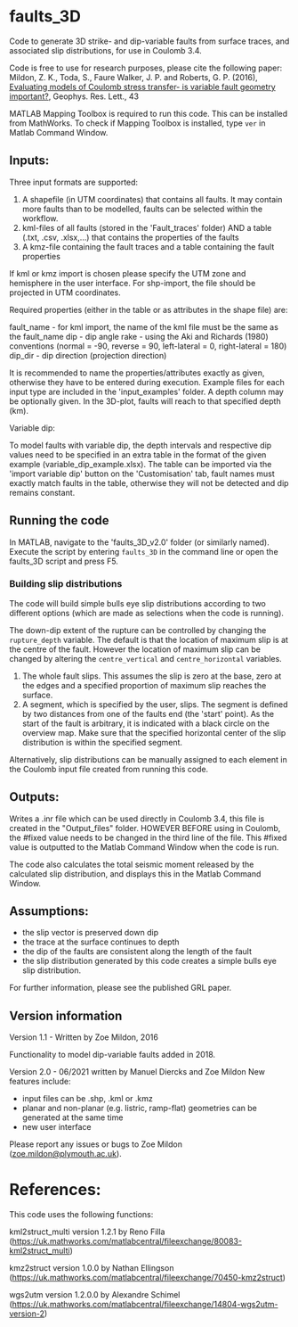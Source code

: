 # faults_3D

Code to generate 3D strike- and dip-variable faults from surface traces, and associated slip distributions, for use in Coulomb 3.4. 

Code is free to use for research purposes, please cite the following paper:\
Mildon, Z. K., Toda, S., Faure Walker, J. P. and Roberts, G. P. (2016), [Evaluating models of Coulomb stress transfer- is variable fault geometry important?](https://agupubs.onlinelibrary.wiley.com/doi/full/10.1002/2016GL071128), Geophys. Res. Lett., 43

MATLAB Mapping Toolbox is required to run this code. This can be installed from MathWorks. To check if Mapping Toolbox is installed, type `ver` in Matlab Command Window.

## Inputs:

Three input formats are supported:
1) A shapefile (in UTM coordinates) that contains all faults. It may contain more faults than to be modelled, faults can be selected within the workflow.
2) kml-files of all faults (stored in the 'Fault_traces' folder) AND a table (.txt, .csv, .xlsx,...) that contains the properties of the faults
3) A kmz-file containing the fault traces and a table containing the fault properties

If kml or kmz import is chosen please specify the UTM zone and hemisphere in the user interface.
For shp-import, the file should be projected in UTM coordinates.

Required properties (either in the table or as attributes in the shape file) are:

fault_name - for kml import, the name of the kml file must be the same as the fault_name
dip - dip angle
rake - using the Aki and Richards (1980) conventions (normal = -90, reverse = 90, left-lateral = 0, right-lateral = 180)
dip_dir - dip direction (projection direction)

It is recommended to name the properties/attributes exactly as given, otherwise they have to be entered during execution. Example files for each input type are included in the 'input_examples' folder.
A depth column may be optionally given. In the 3D-plot, faults will reach to that specified depth (km).

Variable dip:

To model faults with variable dip, the depth intervals and respective dip values need to be specified in an extra table in the format of the given example (variable_dip_example.xlsx).
The table can be imported via the 'import variable dip' button on the 'Customisation' tab, fault names must exactly match faults in the table, otherwise they will not be detected and dip remains constant.

## Running the code
In MATLAB, navigate to the 'faults_3D_v2.0' folder (or similarly named). Execute the script by entering `faults_3D` in the command line or open the faults_3D script and press F5.

### Building slip distributions
The code will build simple bulls eye slip distributions according to two different options (which are made as selections when the code is running).

The down-dip extent of the rupture can be controlled by changing the `rupture_depth` variable.
The default is that the location of maximum slip is at the centre of the fault. However the location of maximum slip can be changed by altering the `centre_vertical` and `centre_horizontal` variables.
1. The whole fault slips. This assumes the slip is zero at the base, zero at the edges and a specified proportion of maximum slip reaches the surface. 
2. A segment, which is specified by the user, slips. The segment is defined by two distances from one of the faults end (the 'start' point). As the start of the 
   fault is arbitrary, it is indicated with a black circle on the overview map. Make sure that the specified horizontal center of the slip distribution is within
   the specified segment.

Alternatively, slip distributions can be manually assigned to each element in the Coulomb input file created from running this code.

## Outputs:
Writes a .inr file which can be used directly in Coulomb 3.4, this file is created in the "Output_files" folder. HOWEVER BEFORE using in Coulomb, the #fixed value needs to be changed in the third line of the file. This #fixed value is outputted to the Matlab Command Window when the code is run.


The code also calculates the total seismic moment released by the calculated slip distribution, and displays this in the Matlab Command Window. 

## Assumptions:
  - the slip vector is preserved down dip
  - the trace at the surface continues to depth
  - the dip of the faults are consistent along the length of the fault
  - the slip distribution generated by this code creates a simple bulls eye slip distribution.

For further information, please see the published GRL paper.

## Version information
Version 1.1 - Written by Zoe Mildon, 2016

Functionality to model dip-variable faults added in 2018.

Version 2.0 -  06/2021 written by Manuel Diercks and Zoe Mildon
New features include:
- input files can be .shp, .kml or .kmz
- planar and non-planar (e.g. listric, ramp-flat) geometries can be generated at the same time
- new user interface

Please report any issues or bugs to Zoe Mildon (zoe.mildon@plymouth.ac.uk).

# References:
This code uses the following functions:

kml2struct_multi version 1.2.1 by Reno Filla (https://uk.mathworks.com/matlabcentral/fileexchange/80083-kml2struct_multi)

kmz2struct version 1.0.0 by Nathan Ellingson (https://uk.mathworks.com/matlabcentral/fileexchange/70450-kmz2struct)

wgs2utm version 1.2.0.0 by Alexandre Schimel (https://uk.mathworks.com/matlabcentral/fileexchange/14804-wgs2utm-version-2)


